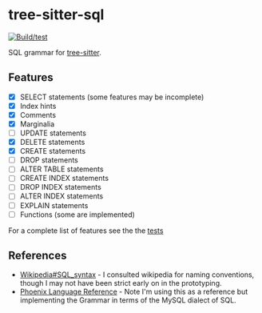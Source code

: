 # tree-sitter-sql

[![Build/test](https://github.com/derekstride/tree-sitter-sql/actions/workflows/ci.yml/badge.svg)](https://github.com/derekstride/tree-sitter-sql/actions/workflows/ci.yml)

SQL grammar for [tree-sitter](https://github.com/tree-sitter/tree-sitter).

## Features

- [x] SELECT statements (some features may be incomplete)
- [x] Index hints
- [x] Comments 
- [x] Marginalia 
- [ ] UPDATE statements
- [x] DELETE statements
- [x] CREATE statements
- [ ] DROP statements
- [ ] ALTER TABLE statements
- [ ] CREATE INDEX statements
- [ ] DROP INDEX statements
- [ ] ALTER INDEX statements
- [ ] EXPLAIN statements
- [ ] Functions (some are implemented)

For a complete list of features see the the [tests](test/corpus)

## References

* [Wikipedia#SQL_syntax](https://en.wikipedia.org/wiki/SQL_syntax) - I consulted wikipedia for naming conventions,
  though I may not have been strict early on in the prototyping.
* [Phoenix Language Reference](https://forcedotcom.github.io/phoenix/index.html) - Note I'm using this as a reference
  but implementing the Grammar in terms of the MySQL dialect of SQL.
